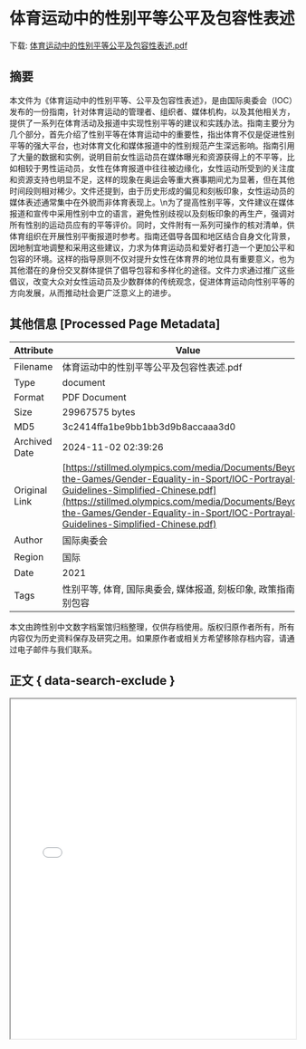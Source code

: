 # 体育运动中的性别平等公平及包容性表述

<!-- tcd_download_link -->
下载: [体育运动中的性别平等公平及包容性表述.pdf](体育运动中的性别平等公平及包容性表述.pdf)
<!-- tcd_download_link_end -->

## 摘要

<!-- tcd_abstract -->
本文件为《体育运动中的性别平等、公平及包容性表述》，是由国际奥委会（IOC）发布的一份指南，针对体育运动的管理者、组织者、媒体机构，以及其他相关方，提供了一系列在体育活动及报道中实现性别平等的建议和实践办法。指南主要分为几个部分，首先介绍了性别平等在体育运动中的重要性，指出体育不仅是促进性别平等的强大平台，也对体育文化和媒体报道中的性别规范产生深远影响。指南引用了大量的数据和实例，说明目前女性运动员在媒体曝光和资源获得上的不平等，比如相较于男性运动员，女性在体育报道中往往被边缘化，女性运动所受到的关注度和资源支持也明显不足，这样的现象在奥运会等重大赛事期间尤为显著，但在其他时间段则相对稀少。文件还提到，由于历史形成的偏见和刻板印象，女性运动员的媒体表述通常集中在外貌而非体育表现上。\n为了提高性别平等，文件建议在媒体报道和宣传中采用性别中立的语言，避免性别歧视以及刻板印象的再生产，强调对所有性别的运动员应有的平等评价。同时，文件附有一系列可操作的核对清单，供体育组织在开展性别平衡报道时参考。指南还倡导各国和地区结合自身文化背景，因地制宜地调整和采用这些建议，力求为体育运动员和爱好者打造一个更加公平和包容的环境。这样的指导原则不仅对提升女性在体育界的地位具有重要意义，也为其他潜在的身份交叉群体提供了倡导包容和多样化的途径。文件力求通过推广这些倡议，改变大众对女性运动员及少数群体的传统观念，促进体育运动向性别平等的方向发展，从而推动社会更广泛意义上的进步。

<!-- tcd_abstract_end -->

## 其他信息 [Processed Page Metadata]

| Attribute       | Value                                  |
|-----------------|----------------------------------------|
| Filename        | 体育运动中的性别平等公平及包容性表述.pdf                             |
| Type            | document                                 |
| Format          | PDF Document                               |
| Size            | 29967575 bytes                           |
| MD5             | 3c2414ffa1be9bb1bb3d9b8accaaa3d0                                  |
| Archived Date   | 2024-11-02 02:39:26                             |
| Original Link   | [https://stillmed.olympics.com/media/Documents/Beyond-the-Games/Gender-Equality-in-Sport/IOC-Portrayal-Guidelines-Simplified-Chinese.pdf](https://stillmed.olympics.com/media/Documents/Beyond-the-Games/Gender-Equality-in-Sport/IOC-Portrayal-Guidelines-Simplified-Chinese.pdf)                         |
| Author          | 国际奥委会                               |
| Region          | 国际                               |
| Date            | 2021                                 |
| Tags            | 性别平等, 体育, 国际奥委会, 媒体报道, 刻板印象, 政策指南, 性别包容                                 |

本文由跨性别中文数字档案馆归档整理，仅供存档使用。版权归原作者所有，所有内容仅为历史资料保存及研究之用。如果原作者或相关方希望移除存档内容，请通过电子邮件与我们联系。

## 正文 { data-search-exclude }

<!-- tcd_main_text -->
<iframe src="../体育运动中的性别平等公平及包容性表述.pdf" width="100%" height="600px">
    <p>无法显示PDF，请下载查看。</p>
</iframe>
<!-- tcd_main_text_end -->

